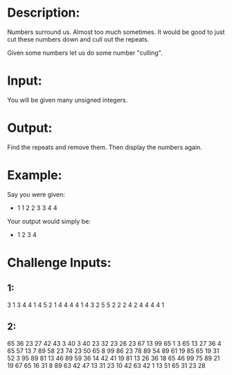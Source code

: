 # Description:

Numbers surround us. Almost too much sometimes. It would be good to just cut these numbers down and cull out the repeats.

Given some numbers let us do some number "culling".

# Input:

You will be given many unsigned integers.

# Output:

Find the repeats and remove them. Then display the numbers again.

# Example:

Say you were given:

* 1 1 2 2 3 3 4 4

Your output would simply be:

* 1 2 3 4

# Challenge Inputs:

## 1:

3 1 3 4 4 1 4 5 2 1 4 4 4 4 1 4 3 2 5 5 2 2 2 4 2 4 4 4 4 1

## 2:

65 36 23 27 42 43 3 40 3 40 23 32 23 26 23 67 13 99 65 1 3 65 13 27 36 4 65 57 13 7 89 58 23 74 23 50 65 8 99 86 23 78 89 54 89 61 19 85 65 19 31 52 3 95 89 81 13 46 89 59 36 14 42 41 19 81 13 26 36 18 65 46 99 75 89 21 19 67 65 16 31 8 89 63 42 47 13 31 23 10 42 63 42 1 13 51 65 31 23 28
